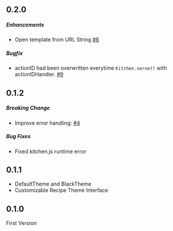 ## 0.2.0
##### Enhancements
* Open template from URL String [#8](https://github.com/toshi0383/TVMLKitchen/pull/8)

##### Bugfix
* actionID had been overwritten everytime `Kitchen.serve()` with actionIDHandler. [#9](https://github.com/toshi0383/TVMLKitchen/issues/9)

## 0.1.2
##### Breaking Change
* Improve error handling: [#4](https://github.com/toshi0383/TVMLKitchen/issues/4)

##### Bug Fixes
* Fixed kitchen.js runtime error

## 0.1.1
* DefaultTheme and BlackTheme
* Customizable Recipe Theme Interface

## 0.1.0
First Version
